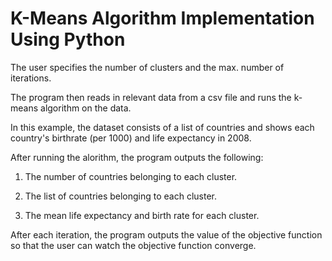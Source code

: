 # K-Means Algorithm Implementation Using Python

The user specifies the number of clusters and the max. number of iterations.

The program then reads in relevant data from a csv file and runs the k-means algorithm on the data.

In this example, the dataset consists of a list of countries and shows each country's birthrate (per 1000) and life expectancy in 2008.

After running the alorithm, the program outputs the following:

1. The number of countries belonging to each cluster.

2. The list of countries belonging to each cluster.

3. The mean life expectancy and birth rate for each cluster.

After each iteration, the program outputs the value of the objective function so that the user can watch the objective function converge.
